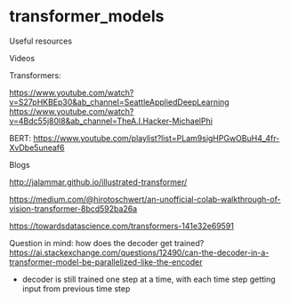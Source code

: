 # transformer_models


Useful resources

Videos

Transformers:

https://www.youtube.com/watch?v=S27pHKBEp30&ab_channel=SeattleAppliedDeepLearning
https://www.youtube.com/watch?v=4Bdc55j80l8&ab_channel=TheA.I.Hacker-MichaelPhi

BERT:
https://www.youtube.com/playlist?list=PLam9sigHPGwOBuH4_4fr-XvDbe5uneaf6

Blogs

http://jalammar.github.io/illustrated-transformer/

https://medium.com/@hirotoschwert/an-unofficial-colab-walkthrough-of-vision-transformer-8bcd592ba26a

https://towardsdatascience.com/transformers-141e32e69591

Question in mind: how does the decoder get trained?
https://ai.stackexchange.com/questions/12490/can-the-decoder-in-a-transformer-model-be-parallelized-like-the-encoder

- decoder is still trained one step at a time, with each time step getting input from previous time step




